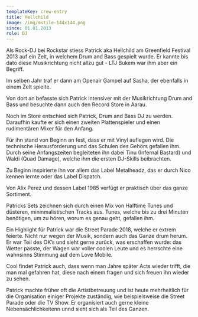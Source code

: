 ```yaml
---
templateKey: crew-entry
title: Hellchild
image: /img/mstile-144x144.png
since: 01.01.2013
role: DJ
---
```

Als Rock-DJ bei Rockstar stiess Patrick aka Hellchild am Greenfield Festival 2013 auf ein Zelt, in welchem Drum and Bass gespielt wurde. Er kannte bis dato diese Musikrichtung nicht allzu gut - LTJ Bukem war ihm aber ein Begriff. 

Im selben Jahr traf er dann am Openair Gampel auf Sasha, der ebenfalls in einem Zelt spielte. 

Von dort an befasste sich Patrick intensiver mit der Musikrichtung Drum and Bass und besuchte dann auch den Record Store in Aarau. 

Noch im Store entschied sich Patrick, Drum and Bass DJ zu werden. Daraufhin kaufte er sich einen zweiten Plattenspieler und einen rudimentären Mixer für den Anfang. 

Für ihn stand von Beginn an fest, dass er mit Vinyl auflegen wird. Die technische Herausforderung und das Schulen des Gehörs gefallen ihm. Durch seine Anfangszeiten begleiteten ihn dabei Tinu (Infernal Bastard) und Waldi (Quad Damage), welche ihm die ersten DJ-Skills beibrachten. 

Zu Beginn inspirierte ihn vor allem das Label Metalheadz, das er durch Nico kennen lernte oder das Label Dispatch. 

Von Alix Perez und dessen Label 1985 verfügt er praktisch über das ganze Sortiment. 

Patricks Sets zeichnen sich durch einen Mix von Halftime Tunes und düsteren, mininmalistischen Tracks aus. Tunes, welche bis zu drei Minuten benötigen, um zu hören, worum es genau geht, gefallen ihm.

Ein Highlight für Patrick war die Street Parade 2018, welche er extrem feierte. Nicht nur wegen der Musik, sondern auch das Ganze drum herum. Er war Teil des OK’s und sieht gerne zurück, was erschaffen wurde: das Wetter passte, der Wagen war voller coolen Leute und es herrschte eine wahnsinns Stimmung auf dem Love Mobile.

Cool findet Patrick auch, dass wenn man Jahre später Acts wieder trifft, die man mal gefahren hat, diese nach einem fragen und sich freuen ihn wieder zu sehen. 

Patrick machte früher oft die Artistbetreuung und ist heute mehrheitlich für die Organisation einiger Projekte zuständig, wie beispielsweise die Street Parade oder die TV Show. Er organisiert auch gerne kleine Nebensächlichkeitenn unnd sieht sich als Teil des Ganzen.
